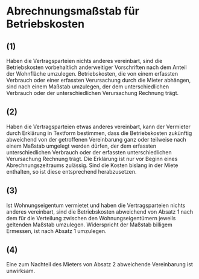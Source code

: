 # Abrechnungsmaßstab für Betriebskosten



## (1)

 Haben die Vertragsparteien nichts anderes vereinbart, sind die Betriebskosten vorbehaltlich anderweitiger Vorschriften nach dem Anteil der Wohnfläche umzulegen. Betriebskosten, die von einem erfassten Verbrauch oder einer erfassten Verursachung durch die Mieter abhängen, sind nach einem Maßstab umzulegen, der dem unterschiedlichen Verbrauch oder der unterschiedlichen Verursachung Rechnung trägt.

## (2)

 Haben die Vertragsparteien etwas anderes vereinbart, kann der Vermieter durch Erklärung in Textform bestimmen, dass die Betriebskosten zukünftig abweichend von der getroffenen Vereinbarung ganz oder teilweise nach einem Maßstab umgelegt werden dürfen, der dem erfassten unterschiedlichen Verbrauch oder der erfassten unterschiedlichen Verursachung Rechnung trägt. Die Erklärung ist nur vor Beginn eines Abrechnungszeitraums zulässig. Sind die Kosten bislang in der Miete enthalten, so ist diese entsprechend herabzusetzen.

## (3)

 Ist Wohnungseigentum vermietet und haben die Vertragsparteien nichts anderes vereinbart, sind die Betriebskosten abweichend von Absatz 1 nach dem für die Verteilung zwischen den Wohnungseigentümern jeweils geltenden Maßstab umzulegen. Widerspricht der Maßstab billigem Ermessen, ist nach Absatz 1 umzulegen.

## (4)

 Eine zum Nachteil des Mieters von Absatz 2 abweichende Vereinbarung ist unwirksam. 

